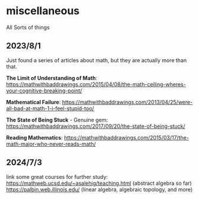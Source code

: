 # miscellaneous
All Sorts of things


## 2023/8/1
Just found a series of articles about math, but they are actually more than that.

**The Limit of Understanding of Math**: https://mathwithbaddrawings.com/2015/04/08/the-math-ceiling-wheres-your-cognitive-breaking-point/

**Mathematical Failure**: https://mathwithbaddrawings.com/2013/04/25/were-all-bad-at-math-1-i-feel-stupid-too/

**The State of Being Stuck** - Genuine gem: https://mathwithbaddrawings.com/2017/09/20/the-state-of-being-stuck/

**Reading Mathematics**: https://mathwithbaddrawings.com/2015/03/17/the-math-major-who-never-reads-math/

## 2024/7/3
link some great courses for further study:
https://mathweb.ucsd.edu/~asalehig/teaching.html  (abstract algebra so far)
https://palbin.web.illinois.edu/  (linear algebra, algebraic topology, and more)

